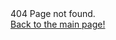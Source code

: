<h>
  404 Page not found.
  
  </h>
  
  <footer>
  <a href="https://nebulium.cf"> Back to the main page! </a>
  </footer>
